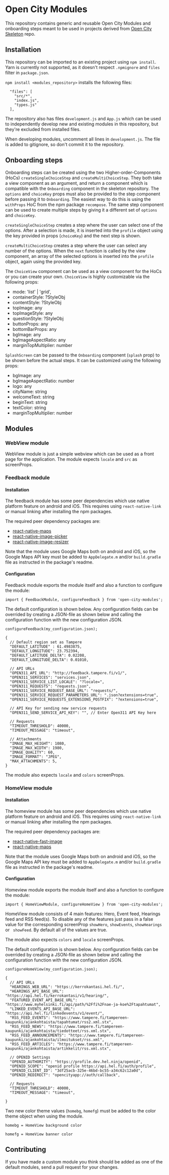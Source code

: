 # Open City Modules

This repository contains generic and reusable Open City Modules and onboarding steps meant to be used in projects derived from [Open City Skeleton](https://github.com/6aika/open-city-skeleton) repo.


## Installation

This repository can be imported to an existing project using `npm install`.
Yarn is currently not supported, as it doesn't respect `.npmignore` and `files`
filter in `package.json`.

`npm install <modules_repository>` installs the following files:

```
  "files": [
    "src/*",
    "index.js",
    "types.js"
  ],
```

The repository also has files `development.js` and `App.js` which can be used to
independently develop new and existing modules in this repository, but they're excluded
from installed files.

When developing modules, uncomment all lines in `development.js`. The file is added to gitignore, so don't commit it to the repository.


## Onboarding steps

Onboarding steps can be created using the two Higher-order-Components (HoCs)
`createSingleChoiceStep` and `createMultiChoiceStep`. They both take a view
component as an argument, and return a component which is compatible with the
`Onboarding` component in the skeleton repository. The `options` and `choiceKey`
props must also be provided to the step component before passing it to `Onboarding`.
The easiest way to do this is using the `withProps` HoC from the npm package `recompose`.
The same step component can be used to create multiple steps by giving it a
different set of `options` and `choiceKey`.

`createSingleChoiceStep` creates a step where the user can select one of the
options. After a selection is made, it is inserted into the `profile` object using
the key provided in props (`choiceKey`) and the next step is shown.

`createMultiChoiceStep` creates a step where the user can select any number of the
options. When the `next` function is called by the view component, an array of the
selected options is inserted into the `profile` object, again using the provided key.

The `ChoiceView` component can be used as a view component for the HoCs or you
can create your own. `ChoiceView` is highly customizable via the following props:
* mode: 'list' | 'grid',
* containerStyle: ?StyleObj
* contentStyle: ?StyleObj
* topImage: any
* topImageStyle: any
* questionStyle: ?StyleObj
* buttonProps: any
* bottomBarProps: any
* bgImage: any
* bgImageAspectRatio: any
* marginTopMultiplier: number

`SplashScreen` can be passed to the `Onboarding` component (`splash` prop) to
be shown before the actual steps. It can be customized using the following props:
* bgImage: any
* bgImageAspectRatio: number
* logo: any
* cityName: string
* welcomeText: string
* beginText: string
* textColor: string
* marginTopMultiplier: number

## Modules


### WebView module

WebView module is just a simple webview which can be used as a front page for the application. The module expects `locale` and `src` as screenProps.


### Feedback module
#### Installation
The feedback module has some peer dependencies which use native platform feature on android and iOS. This requires using `react-native-link` or manual linking after installing the npm packages.

The required peer dependency packages are:
* [react-native-maps](https://github.com/react-community/react-native-maps)
* [react-native-image-picker](https://github.com/react-community/react-native-image-picker)
* [react-native-image-resizer](https://github.com/bamlab/react-native-image-resizer)

Note that the module uses Google Maps both on android and iOS, so the Google Maps API key must be added to `AppDelegate.m` and/or `build.gradle` file as instructed in the package's readme.

#### Configuration
Feedback module exports the module itself and also a function to configure the module:

`import { FeedbackModule, configureFeedback } from 'open-city-modules';`

The default configuration is shown below. Any configuration fields can be overrided by creating a JSON-file as shown below and calling the configuration function with the new configuration JSON.

`configureFeedback(my_configuration.json);`

```
{
  // Default region set as Tampere
  "DEFAULT_LATITUDE" : 61.4983875,
  "DEFAULT_LONGITUDE": 23.752394,
  "DEFAULT_LATITUDE_DELTA": 0.02208,
  "DEFAULT_LONGITUDE_DELTA": 0.01010,

  // API URLs
  "OPEN311_API_URL": "http://feedback.tampere.fi/v1/",
  "OPEN311_SERVICES": "services.json",
  "OPEN311_SERVICE_LIST_LOCALE": "?locale=",
  "OPEN311_REQUESTS": "requests.json",
  "OPEN311_SERVICE_REQUEST_BASE_URL": "requests/",
  "OPEN311_SERVICE_REQUEST_PARAMETERS_URL": ".json?extensions=true",
  "OPEN311_SERVICE_REQUESTS_EXTENSIONS_POSTFIX": "?extensions=true",

  // API Key for sending new service requests
  "OPEN311_SEND_SERVICE_API_KEY": "", // Enter Open311 API Key here

  // Requests
  "TIMEOUT_THRESHOLD": 40000,
  "TIMEOUT_MESSAGE": "timeout",

  // Attachments
  "IMAGE_MAX_HEIGHT": 1080,
  "IMAGE_MAX_WIDTH": 1980,
  "IMAGE_QUALITY": 60,
  "IMAGE_FORMAT": "JPEG",
  "MAX_ATTACHMENTS": 5,
}
```

The module also expects `locale` and `colors` screenProps. 

### HomeView module
#### Installation
The homeview module has some peer dependencies which use native platform feature on android and iOS. This requires using `react-native-link` or manual linking after installing the npm packages.

The required peer dependency packages are:
* [react-native-fast-image](https://github.com/DylanVann/react-native-fast-image)
* [react-native-maps](https://github.com/react-community/react-native-maps)

Note that the module uses Google Maps both on android and iOS, so the Google Maps API key must be added to `AppDelegate.m` and/or `build.gradle` file as instructed in the package's readme.

#### Configuration
Homeview module exports the module itself and also a function to configure the module:

`import { HomeViewModule, configureHomeView } from 'open-city-modules';`

HomeView module consists of 4 main features: Hero, Event feed, Hearings feed and RSS feed(s). To disable any of the features just pass in a false value for the corresponding screenProp `showHero`, `showEvents`, `showHearings` or `
showFeed`. By default all of the values are true.

The module also expects `colors` and `locale` screenProps.

The default configuration is shown below. Any configuration fields can be overrided by creating a JSON-file as shown below and calling the configuration function with the new configuration JSON.

`configureHomeView(my_configuration.json);`

```
{
  // API URLs
  "HEARINGS_WEB_URL": "https://kerrokantasi.hel.fi/",
  "HEARINGS_API_BASE_URL": "https://api.hel.fi/kerrokantasi/v1/hearing/",
  "FEATURED_EVENT_API_BASE_URL": "https://www.myhelsinki.fi/api/path/%2Ffi%2Fnae-ja-koe%2Ftapahtumat",
  "LINKED_EVENTS_API_BASE_URL": "https://api.hel.fi/linkedevents/v1/event/",
  "RSS_FEED_EVENTS": "https://www.tampere.fi/tampereen-kaupunki/ajankohtaista/tapahtumat/rss2.xml.stx",
  "RSS_FEED_NEWS": "https://www.tampere.fi/tampereen-kaupunki/ajankohtaista/tiedotteet/rss.xml.stx",
  "RSS_FEED_ANNOUNCEMENTS": "https://www.tampere.fi/tampereen-kaupunki/ajankohtaista/ilmoitukset/rss.xml",
  "RSS_FEED_ARTICLES": "https://www.tampere.fi/tampereen-kaupunki/ajankohtaista/artikkelit/rss.xml.stx",

  // OPENID Settings
  "OPENID_AUTHORITY": "https://profile.dev.hel.ninja/openid",
  "OPENID_SCOPE": "openid profile https://api.hel.fi/auth/profile",
  "OPENID_CLIENT_ID": "3df25acb-325e-46bd-bc55-a34c62c12a0d",
  "OPENID_REDIRECT": "opencityapp://auth/callback",

  // Requests
  "TIMEOUT_THRESHOLD": 40000,
  "TIMEOUT_MESSAGE": "timeout",

}
```

Two new color theme values (`homebg`, `homefg`) must be added to the color theme object when using the module. 

`homebg = HomeView background color`

`homefg = HomeView banner color` 


## Contributing
If you have made a custom module you think should be added as one of the default modules, send a pull request for your changes.
